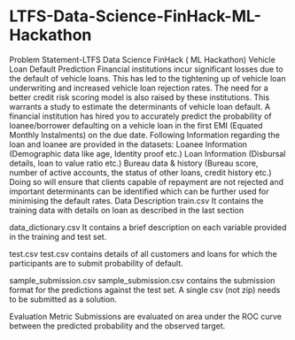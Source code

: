 # LTFS-Data-Science-FinHack-ML-Hackathon
Problem Statement-LTFS Data Science FinHack ( ML Hackathon)
Vehicle Loan Default Prediction
Financial institutions incur significant losses due to the default of vehicle loans. This has led to the tightening up of vehicle loan underwriting and increased vehicle loan rejection rates. The need for a better credit risk scoring model is also raised by these institutions. This warrants a study to estimate the determinants of vehicle loan default. A financial institution has hired you to accurately predict the probability of loanee/borrower defaulting on a vehicle loan in the first EMI (Equated Monthly Instalments) on the due date. Following Information regarding the loan and loanee are provided in the datasets:
Loanee Information (Demographic data like age, Identity proof etc.)
Loan Information (Disbursal details, loan to value ratio etc.)
Bureau data & history (Bureau score, number of active accounts, the status of other loans, credit history etc.)
Doing so will ensure that clients capable of repayment are not rejected and important determinants can be identified which can be further used for minimising the default rates.
Data Description
train.csv
It contains the training data with details on loan as described in the last section

data_dictionary.csv
It contains a brief description on each variable provided in the training and test set.

test.csv
test.csv contains details of all customers and loans for which the participants are to submit probability of default.

sample_submission.csv
sample_submission.csv contains the submission format for the predictions against the test set. A single csv (not zip) needs to be submitted as a solution.

Evaluation Metric
Submissions are evaluated on area under the ROC curve between the predicted probability and the observed target.
